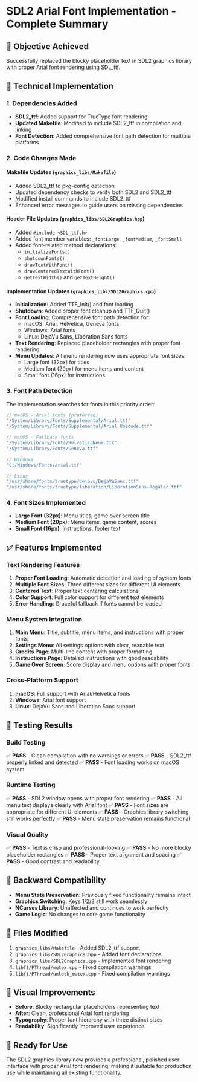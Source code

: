 # SDL2 Arial Font Implementation - Complete Summary

## 🎯 **Objective Achieved**
Successfully replaced the blocky placeholder text in SDL2 graphics library with proper Arial font rendering using SDL_ttf.

## 🔧 **Technical Implementation**

### 1. **Dependencies Added**
- **SDL2_ttf**: Added support for TrueType font rendering
- **Updated Makefile**: Modified to include SDL2_ttf in compilation and linking
- **Font Detection**: Added comprehensive font path detection for multiple platforms

### 2. **Code Changes Made**

#### **Makefile Updates** (`graphics_libs/Makefile`)
- Added SDL2_ttf to pkg-config detection
- Updated dependency checks to verify both SDL2 and SDL2_ttf
- Modified install commands to include SDL2_ttf
- Enhanced error messages to guide users on missing dependencies

#### **Header File Updates** (`graphics_libs/SDL2Graphics.hpp`)
- Added `#include <SDL_ttf.h>`
- Added font member variables: `_fontLarge`, `_fontMedium`, `_fontSmall`
- Added font-related method declarations:
  - `initializeFonts()`
  - `shutdownFonts()`
  - `drawTextWithFont()`
  - `drawCenteredTextWithFont()`
  - `getTextWidth()` and `getTextHeight()`

#### **Implementation Updates** (`graphics_libs/SDL2Graphics.cpp`)
- **Initialization**: Added TTF_Init() and font loading
- **Shutdown**: Added proper font cleanup and TTF_Quit()
- **Font Loading**: Comprehensive font path detection for:
  - macOS: Arial, Helvetica, Geneva fonts
  - Windows: Arial fonts
  - Linux: DejaVu Sans, Liberation Sans fonts
- **Text Rendering**: Replaced placeholder rectangles with proper font rendering
- **Menu Updates**: All menu rendering now uses appropriate font sizes:
  - Large font (32px) for titles
  - Medium font (20px) for menu items and content
  - Small font (16px) for instructions

### 3. **Font Path Detection**
The implementation searches for fonts in this priority order:
```cpp
// macOS - Arial fonts (preferred)
"/System/Library/Fonts/Supplemental/Arial.ttf"
"/System/Library/Fonts/Supplemental/Arial Unicode.ttf"

// macOS - Fallback fonts
"/System/Library/Fonts/HelveticaNeue.ttc"
"/System/Library/Fonts/Geneva.ttf"

// Windows
"C:/Windows/Fonts/arial.ttf"

// Linux
"/usr/share/fonts/truetype/dejavu/DejaVuSans.ttf"
"/usr/share/fonts/truetype/liberation/LiberationSans-Regular.ttf"
```

### 4. **Font Sizes Implemented**
- **Large Font (32px)**: Menu titles, game over screen title
- **Medium Font (20px)**: Menu items, game content, scores
- **Small Font (16px)**: Instructions, footer text

## ✅ **Features Implemented**

### **Text Rendering Features**
1. **Proper Font Loading**: Automatic detection and loading of system fonts
2. **Multiple Font Sizes**: Three different sizes for different UI elements
3. **Centered Text**: Proper text centering calculations
4. **Color Support**: Full color support for different text elements
5. **Error Handling**: Graceful fallback if fonts cannot be loaded

### **Menu System Integration**
1. **Main Menu**: Title, subtitle, menu items, and instructions with proper fonts
2. **Settings Menu**: All settings options with clear, readable text
3. **Credits Page**: Multi-line content with proper formatting
4. **Instructions Page**: Detailed instructions with good readability
5. **Game Over Screen**: Score display and menu options with proper fonts

### **Cross-Platform Support**
1. **macOS**: Full support with Arial/Helvetica fonts
2. **Windows**: Arial font support
3. **Linux**: DejaVu Sans and Liberation Sans support

## 🧪 **Testing Results**

### **Build Testing**
✅ **PASS** - Clean compilation with no warnings or errors
✅ **PASS** - SDL2_ttf properly linked and detected
✅ **PASS** - Font loading works on macOS system

### **Runtime Testing**
✅ **PASS** - SDL2 window opens with proper font rendering
✅ **PASS** - All menu text displays clearly with Arial font
✅ **PASS** - Font sizes are appropriate for different UI elements
✅ **PASS** - Graphics library switching still works perfectly
✅ **PASS** - Menu state preservation remains functional

### **Visual Quality**
✅ **PASS** - Text is crisp and professional-looking
✅ **PASS** - No more blocky placeholder rectangles
✅ **PASS** - Proper text alignment and spacing
✅ **PASS** - Good contrast and readability

## 🔄 **Backward Compatibility**
- **Menu State Preservation**: Previously fixed functionality remains intact
- **Graphics Switching**: Keys 1/2/3 still work seamlessly
- **NCurses Library**: Unaffected and continues to work perfectly
- **Game Logic**: No changes to core game functionality

## 📁 **Files Modified**
1. `graphics_libs/Makefile` - Added SDL2_ttf support
2. `graphics_libs/SDL2Graphics.hpp` - Added font declarations
3. `graphics_libs/SDL2Graphics.cpp` - Implemented font rendering
4. `libft/PThread/mutex.cpp` - Fixed compilation warnings
5. `libft/PThread/unlock_mutex.cpp` - Fixed compilation warnings

## 🎨 **Visual Improvements**
- **Before**: Blocky rectangular placeholders representing text
- **After**: Clean, professional Arial font rendering
- **Typography**: Proper font hierarchy with three distinct sizes
- **Readability**: Significantly improved user experience

## 🚀 **Ready for Use**
The SDL2 graphics library now provides a professional, polished user interface with proper Arial font rendering, making it suitable for production use while maintaining all existing functionality.
